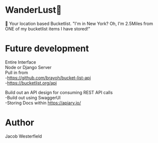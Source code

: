 # WanderLust💠 
💠 Your location based Bucketlist. "I'm in New York? Oh, I'm 2.5Miles from ONE of my bucketlist items I have stored!"

# Future development
Entire Interface <br />
Node or Django Server <br />
Pull in from <br />
  -https://github.com/brayoh/bucket-list-api <br />
  -https://bucketlist.org/api <br />
 
Build out an API design for consuming REST API calls <br />
  -Build out using SwaggerUI <br />
  -Storing Docs within https://apiary.io/ <br />
  
  # Author
  Jacob Westerfield 
